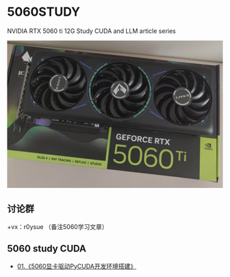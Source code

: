 # 5060STUDY
NVIDIA RTX 5060 ti 12G Study CUDA and LLM article series

![](5060StudyCUDA/01/pic/01.png)

## 讨论群

+vx：r0ysue （备注5060学习文章）

## 5060 study CUDA

- [01.《5060显卡驱动PyCUDA开发环境搭建》](5060StudyCUDA/01/)